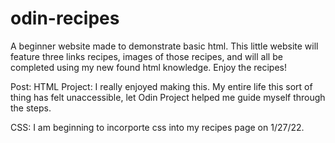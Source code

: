 # odin-recipes
A beginner website made to demonstrate basic html. 
This little website will feature three links recipes, images of those recipes, and will all be completed using my new found html knowledge. 
Enjoy the recipes!

Post: HTML Project: 
    I really enjoyed making this. My entire life this sort of thing has felt unaccessible, let Odin Project helped me guide myself through the steps. 

CSS: 
    I am beginning to incorporte css into my recipes page on 1/27/22.